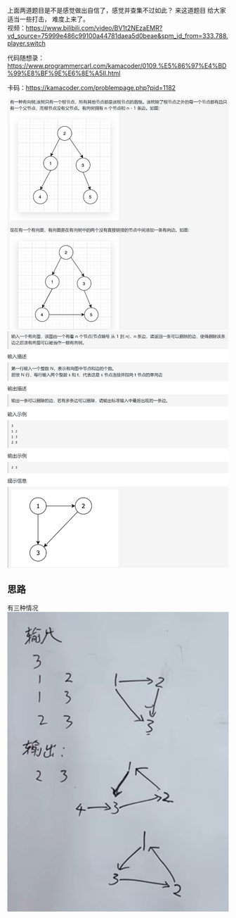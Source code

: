 上面两道题目是不是感觉做出自信了，感觉并查集不过如此？ 
来这道题目 给大家适当一些打击， 难度上来了。  
视频：https://www.bilibili.com/video/BV1t2NEzaEMR?vd_source=75999e486c99100a44781daea5d0beae&spm_id_from=333.788.player.switch  

代码随想录：https://www.programmercarl.com/kamacoder/0109.%E5%86%97%E4%BD%99%E8%BF%9E%E6%8E%A5II.html

卡码：https://kamacoder.com/problempage.php?pid=1182

![img_2.png](img_2.png)
![img_3.png](img_3.png)

## 思路
有三种情况
![img_5.png](img_5.png)



